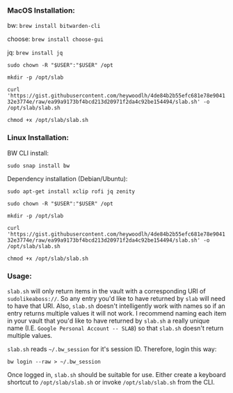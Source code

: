 ### MacOS Installation:

bw: `brew install bitwarden-cli`

choose: `brew install choose-gui`

jq: `brew install jq`


`sudo chown -R "$USER":"$USER" /opt`

`mkdir -p /opt/slab`

`curl 'https://gist.githubusercontent.com/heywoodlh/4de84b2b55efc681e78e904132e3774e/raw/ea99a9173bf4bcd213d20971f2da4c92be154494/slab.sh' -o /opt/slab/slab.sh`

`chmod +x /opt/slab/slab.sh`



### Linux Installation:

BW CLI install: 

`sudo snap install bw`

Dependency installation (Debian/Ubuntu):

`sudo apt-get install xclip rofi jq zenity`

`sudo chown -R "$USER":"$USER" /opt`

`mkdir -p /opt/slab`

`curl 'https://gist.githubusercontent.com/heywoodlh/4de84b2b55efc681e78e904132e3774e/raw/ea99a9173bf4bcd213d20971f2da4c92be154494/slab.sh' -o /opt/slab/slab.sh`

`chmod +x /opt/slab/slab.sh`



### Usage:

`slab.sh` will only return items in the vault with a corresponding URI of `sudolikeaboss://`. So any entry you'd like to have returned by `slab` will need to have that URI. Also, `slab.sh` doesn't intelligently work with names so if an entry returns multiple values it will not work. I recommend naming each item in your vault that you'd like to have returned by `slab.sh` a really unique name (I.E. `Google Personal Account -- SLAB`) so that `slab.sh` doesn't return multiple values.

`slab.sh` reads `~/.bw_session` for it's session ID. Therefore, login this way:

`bw login --raw > ~/.bw_session`


Once logged in, `slab.sh` should be suitable for use. Either create a keyboard shortcut to `/opt/slab/slab.sh` or invoke `/opt/slab/slab.sh` from the CLI.